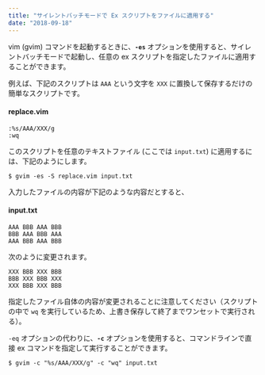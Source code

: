 ```yaml
---
title: "サイレントバッチモードで Ex スクリプトをファイルに適用する"
date: "2018-09-18"
---
```


vim (gvim) コマンドを起動するときに、**`-es`** オプションを使用すると、サイレントバッチモードで起動し、任意の ex スクリプトを指定したファイルに適用することができます。

例えば、下記のスクリプトは `AAA` という文字を `XXX` に置換して保存するだけの簡単なスクリプトです。

#### replace.vim

~~~
:%s/AAA/XXX/g
:wq
~~~

このスクリプトを任意のテキストファイル (ここでは `input.txt`) に適用するには、下記のようにします。

~~~
$ gvim -es -S replace.vim input.txt
~~~

入力したファイルの内容が下記のような内容だとすると、

#### input.txt

~~~
AAA BBB AAA BBB
BBB AAA BBB AAA
AAA BBB AAA BBB
~~~

次のように変更されます。

~~~
XXX BBB XXX BBB
BBB XXX BBB XXX
XXX BBB XXX BBB
~~~

指定したファイル自体の内容が変更されることに注意してください（スクリプトの中で `wq` を実行しているため、上書き保存して終了までワンセットで実行される）。

`-eq` オプションの代わりに、**`-c`** オプションを使用すると、コマンドラインで直接 ex コマンドを指定して実行することができます。

~~~
$ gvim -c "%s/AAA/XXX/g" -c "wq" input.txt
~~~

